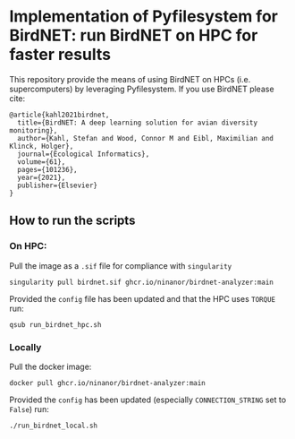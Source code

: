 # Implementation of Pyfilesystem for BirdNET: run BirdNET on HPC for faster results

This repository provide the means of using BirdNET on HPCs (i.e. supercomputers) by leveraging Pyfilesystem. If you use BirdNET please cite:

```
@article{kahl2021birdnet,
  title={BirdNET: A deep learning solution for avian diversity monitoring},
  author={Kahl, Stefan and Wood, Connor M and Eibl, Maximilian and Klinck, Holger},
  journal={Ecological Informatics},
  volume={61},
  pages={101236},
  year={2021},
  publisher={Elsevier}
}
```

## How to run the scripts

### On HPC:

Pull the image as a `.sif` file for compliance with `singularity`

```
singularity pull birdnet.sif ghcr.io/ninanor/birdnet-analyzer:main
```

Provided the `config` file has been updated and that the HPC uses `TORQUE` run:

```
qsub run_birdnet_hpc.sh
```

### Locally

Pull the docker image:

```
docker pull ghcr.io/ninanor/birdnet-analyzer:main
```

Provided the `config` has been updated (especially `CONNECTION_STRING` set to `False`) run:

```
./run_birdnet_local.sh
```